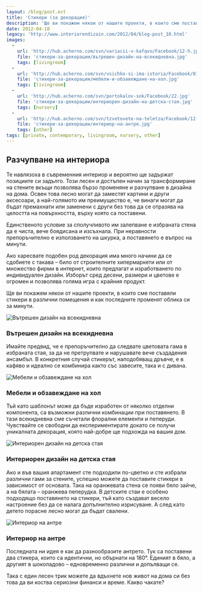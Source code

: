 ```yaml
---
layout: /blog/post.ect
title: 'Стикери (за декорация)'
description: 'Ще ви покажем някои от нашите проекти, в които сме поставяли стикери в различни помещения и как последните променят облика си за минути. Ако харесвате подобен род декорация има много начини да се сдобиете с такава – било от строителните хипермаркети или от множество фирми в интернет, които предлагат и изработването по индивидуален дизайн.'
date: 2012-04-10 
legacy: 'http://www.interiorendizain.com/2012/04/blog-post_10.html'
images:
  -
    url: 'http://hub.acherno.com/svn/variacii-v-kafqvo/Facebook/12-h.jpg'
    file: 'стикери-за-декорации/вътрешен-дизайн-на-всекидневна.jpg'
    tags: [livingroom]
  -
    url: 'http://hub.acherno.com/svn/vsichko-si-ima-istoria/Facebook/01-h.jpg'
    file: 'стикери-за-декорации/мебели-и-обзавеждане-на-хол.jpg'
    tags: [livingroom]
  -
    url: 'http://hub.acherno.com/svn/portokalov-sok/Facebook/22.jpg'
    file: 'стикери-за-декорации/интериорен-дизайн-на-детска-стая.jpg'
    tags: [nursery]
  -
    url: 'http://hub.acherno.com/svn/tzvetovete-na-teletza/Facebook/12-k_f.jpg'
    file: 'стикери-за-декорации/интериор-на-антре.jpg'
    tags: [other]
tags: [private, contemporary, livingroom, nursery, other]
---
```

## **Разчупване** на **интериора**
Те навлязоха в съвременния интериор и вероятно ще задържат позициите си задълго. Този лесен и достъпен начин за трансформиране на стените вкъщи позволява бързо променяне и разчупване в дизайна на дома. Освен това лесно могат да заместят картини и други аксесоари, а най-голямото им преимущество е, че винаги могат да бъдат премахнати или заменени с други без това да се отразява на целостта на повърхността, върху която са поставени.

Единственото условие за сполучливото им залепване е избраната стена да е чиста, вече боядисана и изсъхнала. При неравности препоръчително е използването на шкурка, а поставянето е въпрос на минути.

Ако харесвате подобен род декорация има много начини да се сдобиете с такава – било от строителните хипермаркети или от множество фирми в интернет, които предлагат и изработването по индивидуален дизайн. Изборът сред десени, размери и цветове е огромен и позволява голяма игра с крайния продукт.

Ще ви покажем някои от нашите проекти, в които сме поставяли стикери в различни помещения и как последните променят облика си за минути.

![Вътрешен дизайн на всекидневна](стикери-за-декорации/вътрешен-дизайн-на-всекидневна.jpg)
### Вътрешен дизайн на **всекидневна**

Имайте предвид, че е препоръчително да следвате цветовата гама в избраната стая, за да не претрупвате и нарушавате вече създадения ансамбъл. В конкретния случай стикерът, наподобяващ дръвче, е в кафяво и идеално се комбинира както със завесите, така и с дивана.

![Мебели и обзавеждане на хол](стикери-за-декорации/мебели-и-обзавеждане-на-хол.jpg)
### Мебели и обзавеждане на **хол**

Тъй като шаблонът може да бъде изработен от няколко отделни компонента, са възможни различни комбинации при поставянето. В тази всекидневна сме съчетали флорални елементи и пеперуди. Чувствайте се свободни да експериментирате докато се получи уникалната декорация, която най-добре ще подхожда на вашия дом.

![Интериорен дизайн на детска стая](стикери-за-декорации/интериорен-дизайн-на-детска-стая.jpg)
### Интериорен дизайн на **детска стая**

Ако и във вашия апартамент сте подходили по-цветно и сте избрали различни гами за стените, успешно можете да поставите стикери в зависимост от основата. Така на оранжевата стена се появи бяло зайче, а на бялата – оранжева пеперудка. В детските стаи е особено подходящо поставянето на стикери, тъй като създават весело настроение без да се налага допълнително изрисуване. А след като детето порасне лесно могат да бъдат свалени.

![Интериор на антре](стикери-за-декорации/интериор-на-антре.jpg)
### Интериор на **антре**

Последната ни идея е как да разнообразите антрето. Тук са поставени два стикера, които са идентични, но обърнати на 180°. Единият в бяло, а другият в шоколадово – едновременно различни и допълващи се.

Така с един лесен трик можете да вдъхнете нов живот на дома си без това да ви коства сериозни финанси и време. Какво чакате?
